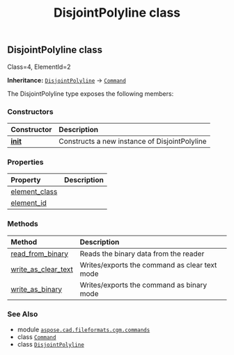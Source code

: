﻿---
title: DisjointPolyline class
second_title: Aspose.CAD for Python via .NET API References
description: 
type: docs
weight: 550
url: /python-net/aspose.cad.fileformats.cgm.commands/disjointpolyline/
is_root: false
---

## DisjointPolyline class

Class=4, ElementId=2



**Inheritance:** [`DisjointPolyline`](/cad/python-net/aspose.cad.fileformats.cgm.commands/disjointpolyline) → 
[`Command`](/cad/python-net/aspose.cad.fileformats.cgm.commands/command)



The DisjointPolyline type exposes the following members:

### Constructors
| Constructor | Description |
| :- | :- |
| [__init__](/cad/python-net/aspose.cad.fileformats.cgm.commands/disjointpolyline/__init__/#aspose.cad.fileformats.cgm.CgmFile) | Constructs a new instance of DisjointPolyline |


### Properties
| Property | Description |
| :- | :- |
| [element_class](/cad/python-net/aspose.cad.fileformats.cgm.commands/disjointpolyline/element_class) |  |
| [element_id](/cad/python-net/aspose.cad.fileformats.cgm.commands/disjointpolyline/element_id) |  |


### Methods
| Method | Description |
| :- | :- |
| [read_from_binary](/cad/python-net/aspose.cad.fileformats.cgm.commands/disjointpolyline/read_from_binary/#aspose.cad.fileformats.cgm.IBinaryReader) | Reads the binary data from the reader |
| [write_as_clear_text](/cad/python-net/aspose.cad.fileformats.cgm.commands/disjointpolyline/write_as_clear_text/#aspose.cad.fileformats.cgm.IClearTextWriter) | Writes/exports the command as clear text mode |
| [write_as_binary](/cad/python-net/aspose.cad.fileformats.cgm.commands/disjointpolyline/write_as_binary/#aspose.cad.fileformats.cgm.IBinaryWriter) | Writes/exports the command as binary mode |



### See Also
* module [`aspose.cad.fileformats.cgm.commands`](..)
* class [`Command`](/cad/python-net/aspose.cad.fileformats.cgm.commands/command)
* class [`DisjointPolyline`](/cad/python-net/aspose.cad.fileformats.cgm.commands/disjointpolyline)
